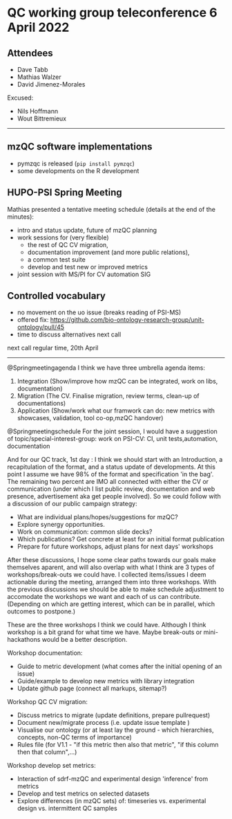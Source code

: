 # QC working group teleconference 6 April 2022

## Attendees

- Dave Tabb
- Mathias Walzer
- David Jimenez-Morales

Excused:
- Nils Hoffmann
- Wout Bittremieux

---

## mzQC software implementations
- pymzqc is released (`pip install pymzqc`)
- some developments on the R development

## HUPO-PSI Spring Meeting
Mathias presented a tentative meeting schedule (details at the end of the minutes):
  - intro and status update, future of mzQC planning
  - work sessions for (very flexible) 
    - the rest of QC CV migration,
    - documentation improvement (and more public relations),
    - a common test suite
    - develop and test new or improved metrics
  - joint session with MS/PI for CV automation SIG

## Controlled vocabulary
- no movement on the uo issue (breaks reading of PSI-MS)
- offered fix: https://github.com/bio-ontology-research-group/unit-ontology/pull/45
- time to discuss alternatives next call


next call regular time,  20th April

---

@Springmeetingagenda
I think we have three umbrella agenda items:
1. Integration (Show/improve how mzQC can be integrated, work on libs, documentation)
2. Migration (The CV. Finalise migration, review terms, clean-up of documentations)
3. Application (Show/work what our framwork can do: new metrics with showcases, validation, tool co-op,mzQC handover)

@Springmeetingschedule
For the joint session, I would have a suggestion of topic/special-interest-group: work on PSI-CV: CI, unit tests,automation, documentation

And for our QC track, 1st day :
I think we should start with an Introduction, a recapitulation of the format, and a status update of developments. At this point I assume we have 98% of the format and specification 'in the bag'. The remaining two percent are IMO all connected with either the CV or communication (under which I list public review, documentation and web presence, advertisement aka get people involved). So we could follow with a discussion of our public campaign strategy:
* What are individual plans/hopes/suggestions for mzQC?
* Explore synergy opportunities.
* Work on communication: common slide decks?
* Which publications? Get concrete at least for an initial format publication
* Prepare for future workshops, adjust plans for next days' workshops

After these discussions, I hope some clear paths towards our goals make themselves aparent, and will also overlap with what I think are 3 types of workshops/break-outs we could have. I collected items/issues I deem actionable during the meeting, arranged them into three workshops. With the previous discussions we should be able to make schedule adjustment to accomodate the workshops we want and each of us can contribute. (Depending on which are getting interest, which can be in parallel, which outcomes to postpone.)

These are the three workshops I think we could have. Although I think workshop is a bit grand for what time we have. Maybe break-outs or mini-hackathons would be a better description.

Workshop documentation:
* Guide to metric development (what comes after the initial opening of an issue)
* Guide/example to develop new metrics with library integration
* Update github page (connect all markups, sitemap?)

Workshop QC CV migration:
* Discuss metrics to migrate (update definitions, prepare pullrequest)
* Document new/migrate process (i.e. update issue template )
* Visualise our ontology (or at least lay the ground - which hierarchies, concepts, non-QC terms of importance)
* Rules file (for V1.1 - "if this metric then also that metric",  "if this column then that column",...)

Workshop develop set metrics:
* Interaction of sdrf-mzQC and experimental design 'inference' from metrics
* Develop and test metrics on selected datasets
* Explore differences (in mzQC sets) of: timeseries vs. experimental design vs. intermittent QC samples

